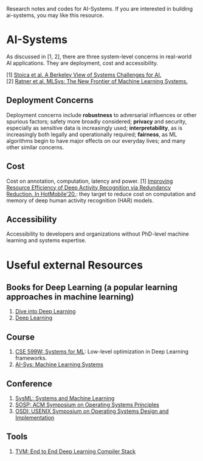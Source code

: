 Research notes and codes for AI-Systems. If you are interested in building ai-systems, you may like this resource.
# AI-Systems
As discussed in [1, 2], there are three system-level concerns in real-world AI applications. They are deployment, cost and accessibility. 

[1] [Stoica et al. A Berkeley View of Systems Challenges for AI.](https://arxiv.org/pdf/1712.05855.pdf)<br>
[2] [Ratner et al. MLSys: The New Frontier of Machine Learning Systems.](https://arxiv.org/abs/1904.03257)

## Deployment Concerns
Deployment concerns include **robustness** to adversarial influences or other spurious factors; safety more broadly considered; **privacy** and security, especially as sensitive data is increasingly used; **interpretability**, as is increasingly both legally and operationally required; **fairness**, as ML algorithms begin to have major effects on our everyday lives; and many other similar concerns.
## Cost
Cost on annotation, computation, latency and power.
[1] [Improving Resource Efficiency of Deep Activity Recognition via Redundancy Reduction. In HotMobile'20.](https://dl.acm.org/doi/abs/10.1145/3376897.3377859): they target to reduce cost on computation and memory of deep human activity recognition (HAR) models.
## Accessibility
Accessibility to developers and organizations without PhD-level machine learning and systems expertise.
# Useful external Resources
## Books for Deep Learning (a popular learning approaches in machine learning)
1. [Dive into Deep Learning](http://d2l.ai/chapter_linear-networks/index.html)
2. [Deep Learning](http://www.deeplearningbook.org/)
## Course
1. [CSE 599W: Systems for ML](http://dlsys.cs.washington.edu/): Low-level optimization in Deep Learning frameworks.
2. [AI-Sys: Machine Learning Systems](https://ucbrise.github.io/cs294-ai-sys-fa19/#today)
## Conference
1. [SysML: Systems and Machine Learning](https://mlsys.org/Conferences/2019/index.html#body)
2. [SOSP: ACM Symposium on Operating Systems Principles](https://sosp19.rcs.uwaterloo.ca/program.html)
3. [OSDI: USENIX Symposium on Operating Systems Design and Implementation](https://www.usenix.org/conference/osdi18)
## Tools
1. [TVM: End to End Deep Learning Compiler Stack](https://tvm.apache.org/)
